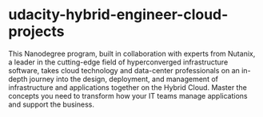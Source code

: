 # udacity-hybrid-engineer-cloud-projects
This Nanodegree program, built in collaboration with experts from Nutanix, a leader in the cutting-edge field of hyperconverged infrastructure software, takes cloud technology and data-center professionals on an in-depth journey into the design, deployment, and management of infrastructure and applications together on the Hybrid Cloud. Master the concepts you need to transform how your IT teams manage applications and support the business.
